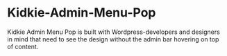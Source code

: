 # Kidkie-Admin-Menu-Pop
Kidkie Admin Menu Pop is built with Wordpress-developers and designers in mind that need to see the design without the admin bar hovering on top of content.
